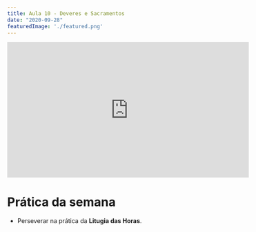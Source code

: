 ```yaml
---
title: Aula 10 - Deveres e Sacramentos
date: "2020-09-28"
featuredImage: './featured.png'
---
```


<iframe width="560" height="315" src="https://www.youtube.com/embed/49sxVlGelwU" frameborder="0" allow="accelerometer; autoplay; encrypted-media; gyroscope; picture-in-picture" allowfullscreen></iframe>

# Prática da semana

 - Perseverar na prática da **Litugia das Horas**.